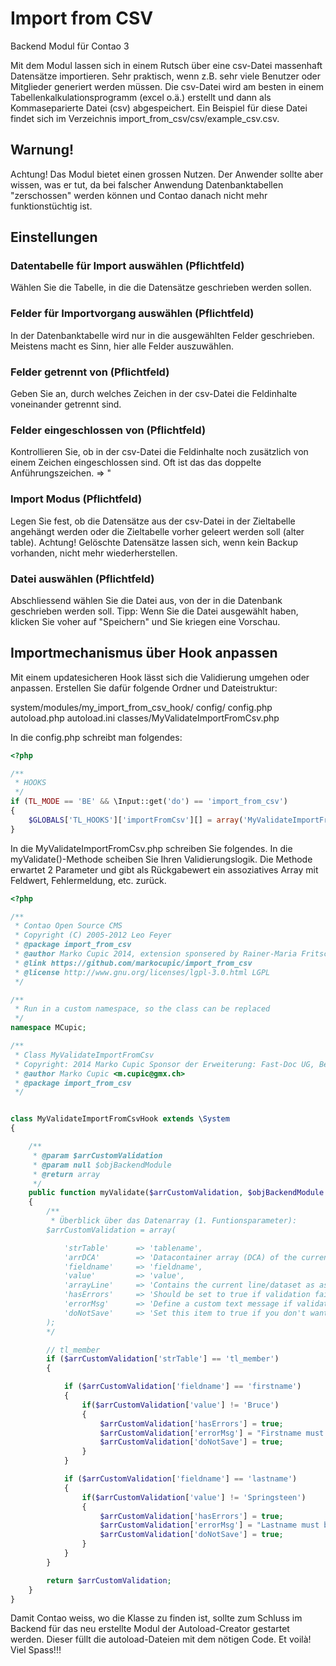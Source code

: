# Import from CSV

Backend Modul für Contao 3

Mit dem Modul lassen sich in einem Rutsch über eine csv-Datei massenhaft Datensätze importieren. Sehr praktisch, wenn z.B. sehr viele Benutzer oder Mitglieder generiert werden müssen.
Die csv-Datei wird am besten in einem Tabellenkalkulationsprogramm  (excel o.ä.) erstellt und dann als Kommaseparierte Datei (csv) abgespeichert.
Ein Beispiel für diese Datei findet sich im Verzeichnis import_from_csv/csv/example_csv.csv.

## Warnung!

Achtung! Das Modul bietet einen grossen Nutzen. Der Anwender sollte aber wissen, was er tut, da bei falscher Anwendung Datenbanktabellen "zerschossen" werden können und Contao danach nicht mehr funktionstüchtig ist.

## Einstellungen

### Datentabelle für Import auswählen (Pflichtfeld)

Wählen Sie die Tabelle, in die die Datensätze geschrieben werden sollen.

### Felder für Importvorgang auswählen  (Pflichtfeld)

In der Datenbanktabelle wird nur in die ausgewählten Felder geschrieben. Meistens macht es Sinn, hier alle Felder auszuwählen.

### Felder getrennt von (Pflichtfeld)

Geben Sie an, durch welches Zeichen in der csv-Datei die Feldinhalte voneinander getrennt sind.

### Felder eingeschlossen von (Pflichtfeld)

Kontrollieren Sie, ob in der csv-Datei die Feldinhalte noch zusätzlich von einem Zeichen eingeschlossen sind. Oft ist das das doppelte Anführungszeichen. => "

### Import Modus (Pflichtfeld)
Legen Sie fest, ob die Datensätze aus der csv-Datei in der Zieltabelle angehängt werden oder die Zieltabelle vorher geleert werden soll (alter table). Achtung! Gelöschte Datensätze lassen sich, wenn kein Backup vorhanden, nicht mehr wiederherstellen.

### Datei auswählen (Pflichtfeld)
Abschliessend wählen Sie die Datei aus, von der in die Datenbank geschrieben werden soll.
Tipp: Wenn Sie die Datei ausgewählt haben, klicken Sie voher auf "Speichern" und Sie kriegen eine Vorschau.

## Importmechanismus über Hook anpassen

Mit einem updatesicheren Hook lässt sich die Validierung umgehen oder anpassen. Erstellen Sie dafür folgende Ordner und Dateistruktur:

system/modules/my_import_from_csv_hook/
    config/
        config.php
        autoload.php
        autoload.ini
    classes/MyValidateImportFromCsv.php


In die config.php schreibt man folgendes:
```php
<?php

/**
 * HOOKS
 */
if (TL_MODE == 'BE' && \Input::get('do') == 'import_from_csv')
{
    $GLOBALS['TL_HOOKS']['importFromCsv'][] = array('MyValidateImportFromCsv', 'myValidate');
}

```

In die MyValidateImportFromCsv.php schreiben Sie folgendes. In die myValidate()-Methode scheiben Sie Ihren Validierungslogik. Die Methode erwartet 2 Parameter und gibt als Rückgabewert ein assoziatives Array mit Feldwert, Fehlermeldung, etc. zurück.

```php
<?php

/**
 * Contao Open Source CMS
 * Copyright (C) 2005-2012 Leo Feyer
 * @package import_from_csv
 * @author Marko Cupic 2014, extension sponsered by Rainer-Maria Fritsch - Fast-Doc UG, Berlin
 * @link https://github.com/markocupic/import_from_csv
 * @license http://www.gnu.org/licenses/lgpl-3.0.html LGPL
 */

/**
 * Run in a custom namespace, so the class can be replaced
 */
namespace MCupic;

/**
 * Class MyValidateImportFromCsv
 * Copyright: 2014 Marko Cupic Sponsor der Erweiterung: Fast-Doc UG, Berlin
 * @author Marko Cupic <m.cupic@gmx.ch>
 * @package import_from_csv
 */


class MyValidateImportFromCsvHook extends \System
{

    /**
     * @param $arrCustomValidation
     * @param null $objBackendModule
     * @return array
     */
    public function myValidate($arrCustomValidation, $objBackendModule = null)
    {
        /**
         * Überblick über das Datenarray (1. Funtionsparameter):
        $arrCustomValidation = array(

            'strTable'      => 'tablename',
            'arrDCA'        => 'Datacontainer array (DCA) of the current field.',
            'fieldname'     => 'fieldname',
            'value'         => 'value',
            'arrayLine'     => 'Contains the current line/dataset as associative array.',
            'hasErrors'     => 'Should be set to true if validation fails.',
            'errorMsg'      => 'Define a custom text message if validation fails.',
            'doNotSave'     => 'Set this item to true if you don't want to save the value into the database.',
        );
        */

        // tl_member
        if ($arrCustomValidation['strTable'] == 'tl_member')
        {

            if ($arrCustomValidation['fieldname'] == 'firstname')
            {
                if($arrCustomValidation['value'] != 'Bruce')
                {
                    $arrCustomValidation['hasErrors'] = true;
                    $arrCustomValidation['errorMsg'] = "Firstname must be 'Bruce'! '" . $arrCustomValidation['value'] . "' given.";
                    $arrCustomValidation['doNotSave'] = true;
                }
            }

            if ($arrCustomValidation['fieldname'] == 'lastname')
            {
                if($arrCustomValidation['value'] != 'Springsteen')
                {
                    $arrCustomValidation['hasErrors'] = true;
                    $arrCustomValidation['errorMsg'] = "Lastname must be 'Springsteen'! '" . $arrCustomValidation['value'] . "' given.";
                    $arrCustomValidation['doNotSave'] = true;
                }
            }
        }

        return $arrCustomValidation;
    }
}

```

Damit Contao weiss, wo die Klasse zu finden ist, sollte zum Schluss im Backend für das neu erstellte Modul der Autoload-Creator gestartet werden. Dieser füllt die autoload-Dateien mit dem nötigen Code.
Et voilà!
Viel Spass!!!

